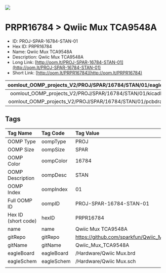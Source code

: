 


  
![][im]
# PRPR16784 > Qwiic Mux TCA9548A

- ID: PROJ-SPAR-16784-STAN-01
- Hex ID: PRPR16784
- Name: Qwiic Mux TCA9548A
- Description: Qwiic Mux TCA9548A
- Long Link: [http://oom.lt/PROJ-SPAR-16784-STAN-01](http://oom.lt/PROJ-SPAR-16784-STAN-01)
- Short Link: [http://oom.lt/PRPR16784](http://oom.lt/PRPR16784)
  

|oomlout_OOMP_projects_V2/PROJ/SPAR/16784/STAN/01/eagleImage.png|oomlout_OOMP_projects_V2/PROJ/SPAR/16784/STAN/01/eagleSchemImage.png|oomlout_OOMP_projects_V2/PROJ/SPAR/16784/STAN/01/kicadPcb3dFront.png|oomlout_OOMP_projects_V2/PROJ/SPAR/16784/STAN/01/kicadPcb3dBack.png|
| :---: | :---: | :---: | :---: |
|oomlout_OOMP_projects_V2/PROJ/SPAR/16784/STAN/01/kicadPcb3d.png|oomlout_OOMP_projects_V2/PROJ/SPAR/16784/STAN/01/bomBack.png|oomlout_OOMP_projects_V2/PROJ/SPAR/16784/STAN/01/bomFront.png|oomlout_OOMP_projects_V2/PROJ/SPAR/16784/STAN/01/pcbdraw.svg|
|oomlout_OOMP_projects_V2/PROJ/SPAR/16784/STAN/01/pcbdrawBack.svg||||

## Tags
  

|Tag Name|Tag Code|Tag Value|
| :--- | :--- | :--- |
|OOMP Type|oompType|PROJ|
|OOMP Size|oompSize|SPAR|
|OOMP Color|oompColor|16784|
|OOMP Description|oompDesc|STAN|
|OOMP Index|oompIndex|01|
|Full OOMP ID|oompID|PROJ-SPAR-16784-STAN-01|
|Hex ID (short code)|hexID|PRPR16784|
|name|name|Qwiic Mux TCA9548A|
|gitRepo|gitRepo|https://github.com/sparkfun/Qwiic_Mux_TCA9548A|
|gitName|gitName|Qwiic_Mux_TCA9548A|
|eagleBoard|eagleBoard|/Hardware/Qwiic Mux.brd|
|eagleSchem|eagleSchem|/Hardware/Qwiic Mux.sch|
||||



[im]: PROJ/SPAR/16784/STAN/01/kicadPcb3d_450.png
